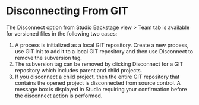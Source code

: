 ﻿# Disconnecting From GIT

The Disconnect option from Studio Backstage view > Team tab is available for versioned files in the following two cases:

1. A process is initialized as a local GIT repository. Create a new process, use GIT Init to add it to a local GIT repository and then use Disconnect to remove the subversion tag.
2. The subversion tag can be removed by clicking Disconnect for a GIT repository which includes parent and child projects.
3. If you disconnect a child project, then the entire GIT repository that contains the opened project is disconnected from source control. A message box is displayed in Studio requiring your confirmation before the disconnect action is performed.
